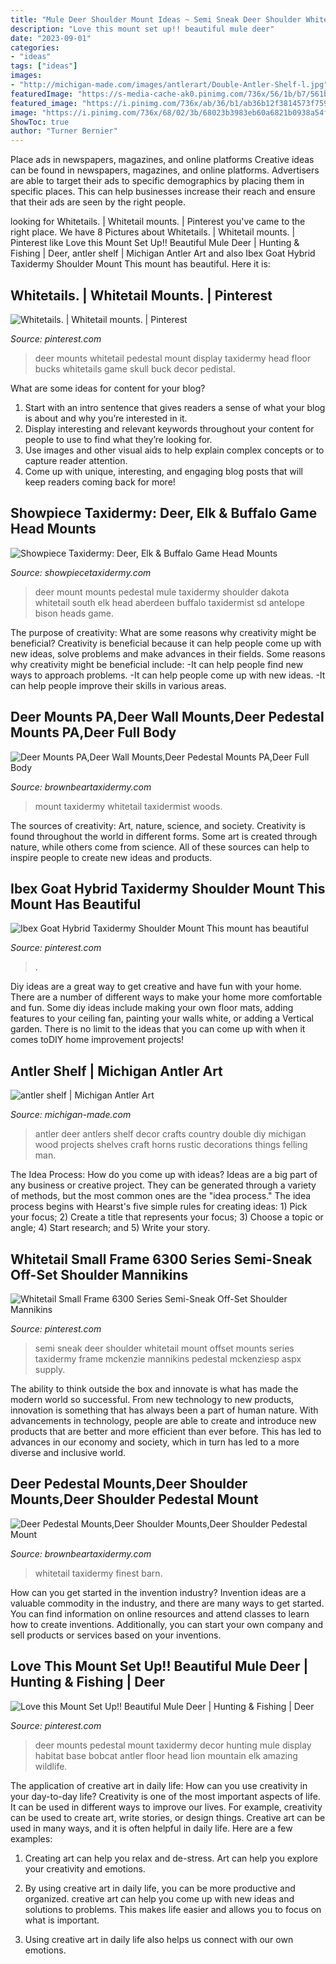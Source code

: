 ```yaml
---
title: "Mule Deer Shoulder Mount Ideas ~ Semi Sneak Deer Shoulder Whitetail Mount Offset Mounts Series Taxidermy Frame Mckenzie Mannikins Pedestal Mckenziesp Aspx Supply"
description: "Love this mount set up!! beautiful mule deer"
date: "2023-09-01"
categories:
- "ideas"
tags: ["ideas"]
images:
- "http://michigan-made.com/images/antlerart/Double-Antler-Shelf-l.jpg"
featuredImage: "https://s-media-cache-ak0.pinimg.com/736x/56/1b/b7/561bb75a373a53c96c088cd43bbc2ebd.jpg"
featured_image: "https://i.pinimg.com/736x/ab/36/b1/ab36b12f3814573f759acb0bd0fa6234--deer-hunting-decor-hunting-cabin.jpg?b=t"
image: "https://i.pinimg.com/736x/68/02/3b/68023b3983eb60a6821b0938a54f640c.jpg"
ShowToc: true
author: "Turner Bernier"
---
```



Place ads in newspapers, magazines, and online platforms
Creative ideas can be found in newspapers, magazines, and online platforms. Advertisers are able to target their ads to specific demographics by placing them in specific places. This can help businesses increase their reach and ensure that their ads are seen by the right people.

	

		
looking for Whitetails. | Whitetail mounts. | Pinterest you've came to the right place. We have 8 Pictures about Whitetails. | Whitetail mounts. | Pinterest like Love this Mount Set Up!! Beautiful Mule Deer | Hunting &amp; Fishing | Deer, antler shelf | Michigan Antler Art and also Ibex Goat Hybrid Taxidermy Shoulder Mount This mount has beautiful. Here it is:
		
    
## Whitetails. | Whitetail Mounts. | Pinterest

<img loading=lazy src="https://s-media-cache-ak0.pinimg.com/736x/56/1b/b7/561bb75a373a53c96c088cd43bbc2ebd.jpg" onerror="this.onerror=null;this.src='https://tse4.mm.bing.net/th?id=OIP.HmQfG9YDe50BWN2mNrludwHaJ4&amp;pid=15.1';" alt="Whitetails. | Whitetail mounts. | Pinterest">

_Source: pinterest.com_

>deer mounts whitetail pedestal mount display taxidermy head floor bucks whitetails game skull buck decor pedistal. 

	

What are some ideas for content for your blog?
1. Start with an intro sentence that gives readers a sense of what your blog is about and why you’re interested in it.
2. Display interesting and relevant keywords throughout your content for people to use to find what they’re looking for.
3. Use images and other visual aids to help explain complex concepts or to capture reader attention.
4. Come up with unique, interesting, and engaging blog posts that will keep readers coming back for more!

    
## Showpiece Taxidermy: Deer, Elk &amp; Buffalo Game Head Mounts

<img loading=lazy src="http://www.showpiecetaxidermy.com/wp-content/uploads/20150904-mule-deer-pedestal-mount-aberdeen-sd.jpg" onerror="this.onerror=null;this.src='https://tse2.mm.bing.net/th?id=OIP.vRZfCjCa3hzndyz-hsTtcQHaJ4&amp;pid=15.1';" alt="Showpiece Taxidermy: Deer, Elk &amp; Buffalo Game Head Mounts">

_Source: showpiecetaxidermy.com_

>deer mount mounts pedestal mule taxidermy shoulder dakota whitetail south elk head aberdeen buffalo taxidermist sd antelope bison heads game. 

	

The purpose of creativity: What are some reasons why creativity might be beneficial?
Creativity is beneficial because it can help people come up with new ideas, solve problems and make advances in their fields. Some reasons why creativity might be beneficial include: 
-It can help people find new ways to approach problems. 
-It can help people come up with new ideas. 
-It can help people improve their skills in various areas.

    
## Deer Mounts PA,Deer Wall Mounts,Deer Pedestal Mounts PA,Deer Full Body

<img loading=lazy src="http://www.brownbeartaxidermy.com/Deer-Pedestal-Mount-Pennsylvania/Deer-Pedestal-Mount-Ideas.jpg" onerror="this.onerror=null;this.src='https://tse1.mm.bing.net/th?id=OIP.ijNF1hLFCM9_CMxD00MK3gHaOr&amp;pid=15.1';" alt="Deer Mounts PA,Deer Wall Mounts,Deer Pedestal Mounts PA,Deer Full Body">

_Source: brownbeartaxidermy.com_

>mount taxidermy whitetail taxidermist woods. 

	

The sources of creativity: Art, nature, science, and society.
Creativity is found throughout the world in different forms. Some art is created through nature, while others come from science. All of these sources can help to inspire people to create new ideas and products.

    
## Ibex Goat Hybrid Taxidermy Shoulder Mount This Mount Has Beautiful

<img loading=lazy src="https://i.pinimg.com/736x/68/02/3b/68023b3983eb60a6821b0938a54f640c.jpg" onerror="this.onerror=null;this.src='https://tse1.mm.bing.net/th?id=OIP.rPs31UmyxZ9Xinb4kiqurwAAAA&amp;pid=15.1';" alt="Ibex Goat Hybrid Taxidermy Shoulder Mount This mount has beautiful">

_Source: pinterest.com_

>. 

	

Diy ideas are a great way to get creative and have fun with your home. There are a number of different ways to make your home more comfortable and fun. Some diy ideas include making your own floor mats, adding features to your ceiling fan, painting your walls white, or adding a Vertical garden. There is no limit to the ideas that you can come up with when it comes toDIY home improvement projects!

    
## Antler Shelf | Michigan Antler Art

<img loading=lazy src="http://michigan-made.com/images/antlerart/Double-Antler-Shelf-l.jpg" onerror="this.onerror=null;this.src='https://tse1.mm.bing.net/th?id=OIP.N3FHwIqicn5-A9P9jXRmuwHaQo&amp;pid=15.1';" alt="antler shelf | Michigan Antler Art">

_Source: michigan-made.com_

>antler deer antlers shelf decor crafts country double diy michigan wood projects shelves craft horns rustic decorations things felling man. 

	

The Idea Process: How do you come up with ideas?
Ideas are a big part of any business or creative project. They can be generated through a variety of methods, but the most common ones are the "idea process." The idea process begins with Hearst's five simple rules for creating ideas: 1) Pick your focus; 2) Create a title that represents your focus; 3) Choose a topic or angle; 4) Start research; and 5) Write your story.

    
## Whitetail Small Frame 6300 Series Semi-Sneak Off-Set Shoulder Mannikins

<img loading=lazy src="https://i.pinimg.com/736x/ea/b2/07/eab207ebece7ba632941b6457a6c9be5--taxidermy-semi.jpg" onerror="this.onerror=null;this.src='https://tse3.mm.bing.net/th?id=OIP.xZ67-gy0MpWgmhyVx7HhKwHaJ3&amp;pid=15.1';" alt="Whitetail Small Frame 6300 Series Semi-Sneak Off-Set Shoulder Mannikins">

_Source: pinterest.com_

>semi sneak deer shoulder whitetail mount offset mounts series taxidermy frame mckenzie mannikins pedestal mckenziesp aspx supply. 

	

The ability to think outside the box and innovate is what has made the modern world so successful. From new technology to new products, innovation is something that has always been a part of human nature. With advancements in technology, people are able to create and introduce new products that are better and more efficient than ever before. This has led to advances in our economy and society, which in turn has led to a more diverse and inclusive world.

    
## Deer Pedestal Mounts,Deer Shoulder Mounts,Deer Shoulder Pedestal Mount

<img loading=lazy src="https://www.brownbeartaxidermy.com/Deer-Pedestal-Mount-Pennsylvania/Deer-Pedestal-Mount-Pennsylvania.jpg" onerror="this.onerror=null;this.src='https://tse3.mm.bing.net/th?id=OIP.vsMLiCD5zJuhyDar6WMQQgHaOr&amp;pid=15.1';" alt="Deer Pedestal Mounts,Deer Shoulder Mounts,Deer Shoulder Pedestal Mount">

_Source: brownbeartaxidermy.com_

>whitetail taxidermy finest barn. 

	

How can you get started in the invention industry?
Invention ideas are a valuable commodity in the industry, and there are many ways to get started. You can find information on online resources and attend classes to learn how to create inventions. Additionally, you can start your own company and sell products or services based on your inventions.

    
## Love This Mount Set Up!! Beautiful Mule Deer | Hunting &amp; Fishing | Deer

<img loading=lazy src="https://i.pinimg.com/736x/ab/36/b1/ab36b12f3814573f759acb0bd0fa6234--deer-hunting-decor-hunting-cabin.jpg?b=t" onerror="this.onerror=null;this.src='https://tse3.mm.bing.net/th?id=OIP.cbHVvhmRq0ZOrFQVG2dD6wHaNK&amp;pid=15.1';" alt="Love this Mount Set Up!! Beautiful Mule Deer | Hunting &amp; Fishing | Deer">

_Source: pinterest.com_

>deer mounts pedestal mount taxidermy decor hunting mule display habitat base bobcat antler floor head lion mountain elk amazing wildlife. 

	

The application of creative art in daily life: How can you use creativity in your day-to-day life?
Creativity is one of the most important aspects of life. It can be used in different ways to improve our lives. For example, creativity can be used to create art, write stories, or design things. Creative art can be used in many ways, and it is often helpful in daily life. Here are a few examples: 
1) Creating art can help you relax and de-stress. Art can help you explore your creativity and emotions.

2) By using creative art in daily life, you can be more productive and organized. creative art can help you come up with new ideas and solutions to problems. This makes life easier and allows you to focus on what is important.

3) Using creative art in daily life also helps us connect with our own emotions.

